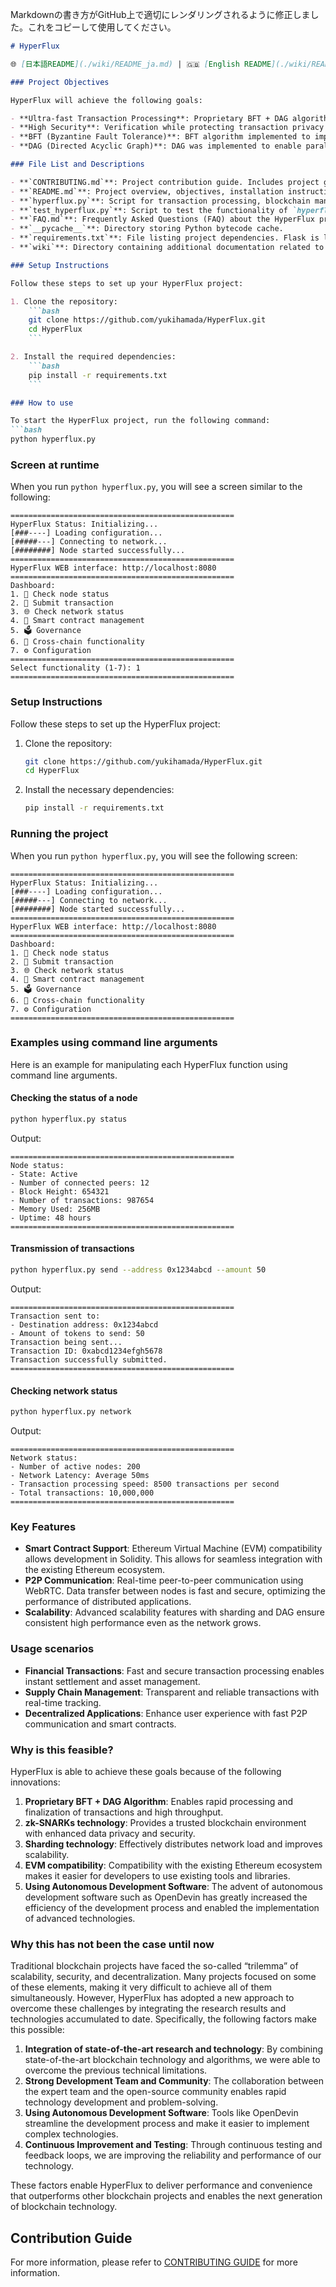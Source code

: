 Markdownの書き方がGitHub上で適切にレンダリングされるように修正しました。これをコピーして使用してください。

```markdown
# HyperFlux

🌐 [日本語README](./wiki/README_ja.md) | 🇬🇧 [English README](./wiki/README_en.md) | 🇫🇷 [Français README](./wiki/README_fr.md) | 🇨🇳 [中文 README](./wiki/README_zh.md)

### Project Objectives

HyperFlux will achieve the following goals:

- **Ultra-fast Transaction Processing**: Proprietary BFT + DAG algorithms process up to 10,000 transactions per second.
- **High Security**: Verification while protecting transaction privacy using zk-SNARKs technology.
- **BFT (Byzantine Fault Tolerance)**: BFT algorithm implemented to improve fault tolerance in distributed systems.
- **DAG (Directed Acyclic Graph)**: DAG was implemented to enable parallel processing of transactions and increase throughput.

### File List and Descriptions

- **`CONTRIBUTING.md`**: Project contribution guide. Includes project goals, vision, contribution methods, installation instructions, coding style, communication channels, issue management, pull request process, roadmap, contributor recognition, and FAQs.
- **`README.md`**: Project overview, objectives, installation instructions, usage methods, and runtime screen information.
- **`hyperflux.py`**: Script for transaction processing, blockchain management, parallel transaction processing using DAG (Directed Acyclic Graph), and BFT (Byzantine Fault Tolerance) network simulation.
- **`test_hyperflux.py`**: Script to test the functionality of `hyperflux.py` using the `unittest` framework. Tests transaction validity, genesis block creation, and blockchain validity.
- **`FAQ.md`**: Frequently Asked Questions (FAQ) about the HyperFlux project. Includes general questions, technical questions, community-related questions, development-related questions, governance and incentives-related questions, and other questions.
- **`__pycache__`**: Directory storing Python bytecode cache.
- **`requirements.txt`**: File listing project dependencies. Flask is listed as a dependency.
- **`wiki`**: Directory containing additional documentation related to the project.

### Setup Instructions

Follow these steps to set up your HyperFlux project:

1. Clone the repository:
    ```bash
    git clone https://github.com/yukihamada/HyperFlux.git
    cd HyperFlux
    ```

2. Install the required dependencies:
    ```bash
    pip install -r requirements.txt
    ```

### How to use

To start the HyperFlux project, run the following command:
```bash
python hyperflux.py
```

### Screen at runtime

When you run `python hyperflux.py`, you will see a screen similar to the following:
```
==================================================
HyperFlux Status: Initializing...
[###----] Loading configuration...
[#####---] Connecting to network...
[########] Node started successfully...
==================================================
HyperFlux WEB interface: http://localhost:8080
==================================================
Dashboard:
1. 🚀 Check node status
2. 💸 Submit transaction
3. 🌐 Check network status
4. 📜 Smart contract management
5. 🗳️ Governance
6. 🌉 Cross-chain functionality
7. ⚙️ Configuration
==================================================
Select functionality (1-7): 1
==================================================
```

### Setup Instructions

Follow these steps to set up the HyperFlux project:

1. Clone the repository:
    ```bash
    git clone https://github.com/yukihamada/HyperFlux.git
    cd HyperFlux
    ```

2. Install the necessary dependencies:
    ```bash
    pip install -r requirements.txt
    ```

### Running the project

When you run `python hyperflux.py`, you will see the following screen:
```plaintext
==================================================
HyperFlux Status: Initializing...
[###----] Loading configuration...
[#####---] Connecting to network...
[########] Node started successfully...
==================================================
HyperFlux WEB interface: http://localhost:8080
==================================================
Dashboard:
1. 🚀 Check node status
2. 💸 Submit transaction
3. 🌐 Check network status
4. 📜 Smart contract management
5. 🗳️ Governance
6. 🌉 Cross-chain functionality
7. ⚙️ Configuration
==================================================
```

### Examples using command line arguments

Here is an example for manipulating each HyperFlux function using command line arguments.

#### Checking the status of a node
```bash
python hyperflux.py status
```

Output:
```plaintext
==================================================
Node status:
- State: Active
- Number of connected peers: 12
- Block Height: 654321
- Number of transactions: 987654
- Memory Used: 256MB
- Uptime: 48 hours
==================================================
```

#### Transmission of transactions
```bash
python hyperflux.py send --address 0x1234abcd --amount 50
```

Output:
```plaintext
==================================================
Transaction sent to:
- Destination address: 0x1234abcd
- Amount of tokens to send: 50
Transaction being sent...
Transaction ID: 0xabcd1234efgh5678
Transaction successfully submitted.
==================================================
```

#### Checking network status
```bash
python hyperflux.py network
```

Output:
```plaintext
==================================================
Network status:
- Number of active nodes: 200
- Network Latency: Average 50ms
- Transaction processing speed: 8500 transactions per second
- Total transactions: 10,000,000
==================================================
```

### Key Features

- **Smart Contract Support**: Ethereum Virtual Machine (EVM) compatibility allows development in Solidity. This allows for seamless integration with the existing Ethereum ecosystem.
- **P2P Communication**: Real-time peer-to-peer communication using WebRTC. Data transfer between nodes is fast and secure, optimizing the performance of distributed applications.
- **Scalability**: Advanced scalability features with sharding and DAG ensure consistent high performance even as the network grows.

### Usage scenarios

- **Financial Transactions**: Fast and secure transaction processing enables instant settlement and asset management.
- **Supply Chain Management**: Transparent and reliable transactions with real-time tracking.
- **Decentralized Applications**: Enhance user experience with fast P2P communication and smart contracts.

### Why is this feasible?

HyperFlux is able to achieve these goals because of the following innovations:

1. **Proprietary BFT + DAG Algorithm**: Enables rapid processing and finalization of transactions and high throughput.
2. **zk-SNARKs technology**: Provides a trusted blockchain environment with enhanced data privacy and security.
3. **Sharding technology**: Effectively distributes network load and improves scalability.
4. **EVM compatibility**: Compatibility with the existing Ethereum ecosystem makes it easier for developers to use existing tools and libraries.
5. **Using Autonomous Development Software**: The advent of autonomous development software such as OpenDevin has greatly increased the efficiency of the development process and enabled the implementation of advanced technologies.

### Why this has not been the case until now

Traditional blockchain projects have faced the so-called “trilemma” of scalability, security, and decentralization. Many projects focused on some of these elements, making it very difficult to achieve all of them simultaneously. However, HyperFlux has adopted a new approach to overcome these challenges by integrating the research results and technologies accumulated to date. Specifically, the following factors make this possible:

1. **Integration of state-of-the-art research and technology**: By combining state-of-the-art blockchain technology and algorithms, we were able to overcome the previous technical limitations.
2. **Strong Development Team and Community**: The collaboration between the expert team and the open-source community enables rapid technology development and problem-solving.
3. **Using Autonomous Development Software**: Tools like OpenDevin streamline the development process and make it easier to implement complex technologies.
4. **Continuous Improvement and Testing**: Through continuous testing and feedback loops, we are improving the reliability and performance of our technology.

These factors enable HyperFlux to deliver performance and convenience that outperforms other blockchain projects and enables the next generation of blockchain technology.

## Contribution Guide

For more information, please refer to [CONTRIBUTING GUIDE](./CONTRIBUTING.md) for more information.